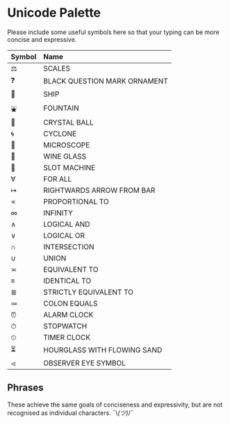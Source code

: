 # Unicode Palette
Please include some useful symbols here so that your typing can be more concise and expressive.

| Symbol  | Name  |
|:--------|:-----|
| ⚖   | SCALES  |
| ❓  | BLACK QUESTION MARK ORNAMENT |
| 🚢  | SHIP  |
| ⛲  | FOUNTAIN  |
| 🔮  | CRYSTAL BALL |
| 🌀  | CYCLONE  |
| 🔬  | MICROSCOPE  |
| 🍷  | WINE GLASS  |
| 🎰  | SLOT MACHINE  |
| ∀   | FOR ALL  |
| ↦   | RIGHTWARDS ARROW FROM BAR  |
| ∝   | PROPORTIONAL TO  |
| ∞   | INFINITY  |
| ∧   | LOGICAL AND  |
| ∨   | LOGICAL OR  |
| ∩   | INTERSECTION  |
| ∪   | UNION  |
| ≍   | EQUIVALENT TO  |
| ≡   | IDENTICAL TO |
| ≣   | STRICTLY EQUIVALENT TO |
| ≔   | COLON EQUALS  |
| ⏰  | ALARM CLOCK |
| ⏱  | STOPWATCH  |
| ⏲  | TIMER CLOCK  |
| ⏳  | HOURGLASS WITH FLOWING SAND  |
| ⏿  | OBSERVER EYE SYMBOL |

## Phrases
These achieve the same goals of conciseness and expressivity, but are not recognised as individual characters.
¯\\_(ツ)_/¯
